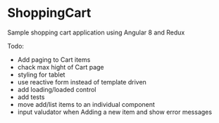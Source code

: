 # ShoppingCart
Sample shopping cart application using Angular 8 and Redux 

Todo:
- Add paging to Cart items
- chack max hight of Cart page
- styling for tablet
- use reactive form instead of template driven
- add loading/loaded control
- add tests
- move add/list items to an individual component
- input valudator when Adding a new item and show error messages

